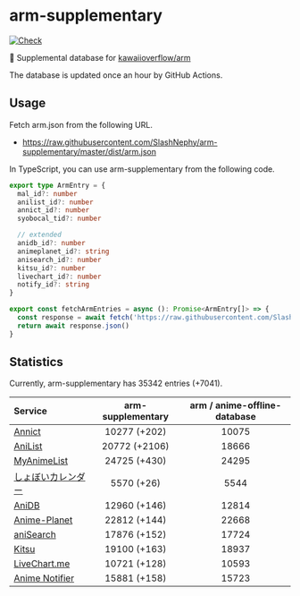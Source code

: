 # arm-supplementary

[![Check](https://github.com/SlashNephy/arm-supplementary/actions/workflows/check-node.yml/badge.svg)](https://github.com/SlashNephy/arm-supplementary/actions/workflows/check-node.yml)

💊 Supplemental database for [kawaiioverflow/arm](https://github.com/kawaiioverflow/arm)

The database is updated once an hour by GitHub Actions.

## Usage

Fetch arm.json from the following URL.

- https://raw.githubusercontent.com/SlashNephy/arm-supplementary/master/dist/arm.json

In TypeScript, you can use arm-supplementary from the following code.

```TypeScript
export type ArmEntry = {
  mal_id?: number
  anilist_id?: number
  annict_id?: number
  syobocal_tid?: number

  // extended
  anidb_id?: number
  animeplanet_id?: string
  anisearch_id?: number
  kitsu_id?: number
  livechart_id?: number
  notify_id?: string
}

export const fetchArmEntries = async (): Promise<ArmEntry[]> => {
  const response = await fetch('https://raw.githubusercontent.com/SlashNephy/arm-supplementary/master/dist/arm.json')
  return await response.json()
}
```

## Statistics

Currently, arm-supplementary has 35342 entries (+7041).

| Service                                     | arm-supplementary | arm / anime-offline-database |
| :------------------------------------------ | :---------------: | :--------------------------: |
| [Annict](https://annict.com)                |   10277 (+202)    |            10075             |
| [AniList](https://anilist.co)               |   20772 (+2106)   |            18666             |
| [MyAnimeList](https://myanimelist.net)      |   24725 (+430)    |            24295             |
| [しょぼいカレンダー](https://cal.syoboi.jp) |    5570 (+26)     |             5544             |
| [AniDB](https://anidb.net)                  |   12960 (+146)    |            12814             |
| [Anime-Planet](https://anime-planet.com)    |   22812 (+144)    |            22668             |
| [aniSearch](https://anisearch.com)          |   17876 (+152)    |            17724             |
| [Kitsu](https://kitsu.io)                   |   19100 (+163)    |            18937             |
| [LiveChart.me](https://livechart.me)        |   10721 (+128)    |            10593             |
| [Anime Notifier](https://notify.moe)        |   15881 (+158)    |            15723             |
